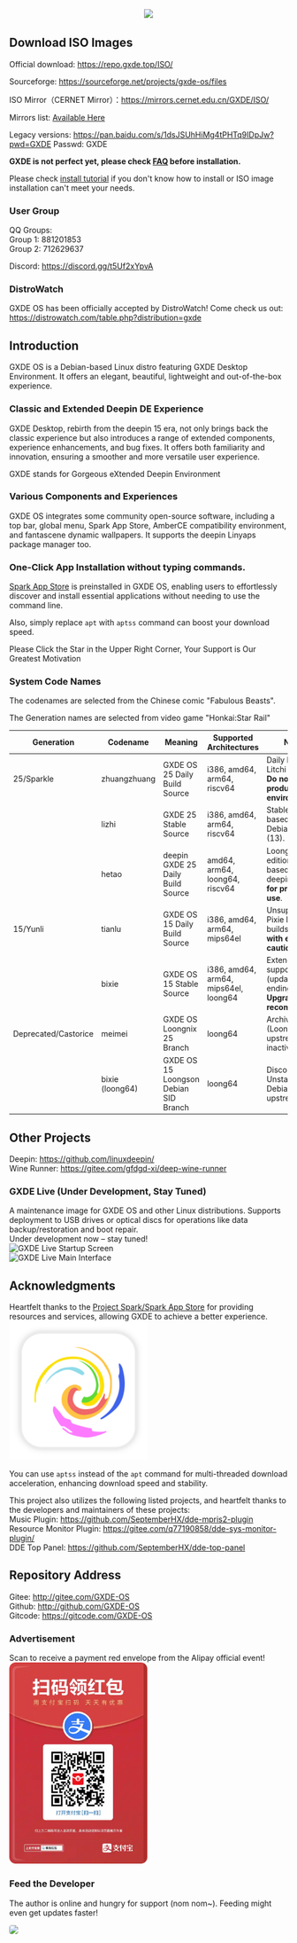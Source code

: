 <center><img src=/new-logo-long.png width=300/></center>




## Download ISO Images

Official download: https://repo.gxde.top/ISO/

Sourceforge: https://sourceforge.net/projects/gxde-os/files

ISO Mirror（CERNET Mirror）：https://mirrors.cernet.edu.cn/GXDE/ISO/

Mirrors list: [Available Here](mirrors.md)

Legacy versions: https://pan.baidu.com/s/1dsJSUhHiMg4tPHTq9IDpJw?pwd=GXDE Passwd: GXDE

**GXDE is not perfect yet, please check [FAQ](faq.md) before installation.**

Please check [install tutorial](install.md) if you don't know how to install or ISO image installation can't meet your needs.

### User Group

QQ Groups:  
Group 1: 881201853  
Group 2: 712629637  

Discord: https://discord.gg/t5Uf2xYpvA

### DistroWatch
GXDE OS has been officially accepted by DistroWatch! Come check us out:  
https://distrowatch.com/table.php?distribution=gxde  

## Introduction

GXDE OS is a Debian-based Linux distro featuring GXDE Desktop Environment. It offers an elegant, beautiful, lightweight and out-of-the-box experience. 

### Classic and Extended Deepin DE Experience 

GXDE Desktop, rebirth from the deepin 15 era, not only brings back the classic experience but also introduces a range of extended components, experience enhancements, and bug fixes. It offers both familiarity and innovation, ensuring a smoother and more versatile user experience.

GXDE stands for Gorgeous eXtended Deepin Environment

### Various Components and Experiences

GXDE OS integrates some community open-source software, including a top bar, global menu, Spark App Store, AmberCE compatibility environment, and fantascene dynamic wallpapers. It supports the deepin Linyaps package manager too. 

### One-Click App Installation without typing commands.

[Spark App Store](https://gitee.com/spark-store-project/) is preinstalled in GXDE OS, enabling users to effortlessly discover and install essential applications without needing to use the command line. 

Also, simply replace `apt` with `aptss` command can boost your download speed. 



Please Click the Star in the Upper Right Corner, Your Support is Our Greatest Motivation

### System Code Names
The codenames are selected from the Chinese comic "Fabulous Beasts".

The Generation names are selected from video game "Honkai:Star Rail"

| Generation | Codename | Meaning | Supported Architectures | Notes |
|---| --- | --- | --- | --- |
| 25/Sparkle | zhuangzhuang | GXDE OS 25 Daily Build Source | i386, amd64, arm64, riscv64 | Daily builds for Litchi version. **Do not use in production environments**. |
| | lizhi | GXDE 25 Stable Source | i386, amd64, arm64, riscv64 | Stable release based on Debian Trixie (13). |
| | hetao | deepin GXDE 25 Daily Build Source | amd64, arm64, loong64, riscv64 | Loongson edition (demo) based on deepin 25. **Not for production use**. |
| 15/Yunli | tianlu | GXDE OS 15 Daily Build Source | i386, amd64, arm64, mips64el | Unsupported Pixie legacy builds. **Use with extreme caution**. |
| | bixie | GXDE OS 15 Stable Source | i386, amd64, arm64, mips64el, loong64 | Extended support (updates ending). **Upgrade recommended**. |
| Deprecated/Castorice | meimei | GXDE OS Loongnix 25 Branch | loong64 | Archived (Loongnix upstream inactive). |
| | bixie (loong64) | GXDE OS 15 Loongson Debian SID Branch | loong64 | Discontinued – Unstable Debian upstream. |


## Other Projects
Deepin: https://github.com/linuxdeepin/  
Wine Runner: https://gitee.com/gfdgd-xi/deep-wine-runner  

### GXDE Live (Under Development, Stay Tuned)
A maintenance image for GXDE OS and other Linux distributions. Supports deployment to USB drives or optical discs for operations like data backup/restoration and boot repair.  
Under development now – stay tuned!  
![GXDE Live Startup Screen](/live/gxde-live0.jpg)  
![GXDE Live Main Interface](/live/gxde-live1.jpg)  

## Acknowledgments
Heartfelt thanks to the [Project Spark/Spark App Store](https://gitee.com/spark-store-project/) for providing resources and services, allowing GXDE to achieve a better experience.  
<img src="/install/spark-store.svg" width="250" />

You can use `aptss` instead of the `apt` command for multi-threaded download acceleration, enhancing download speed and stability.

This project also utilizes the following listed projects, and heartfelt thanks to the developers and maintainers of these projects:  
Music Plugin: https://github.com/SeptemberHX/dde-mpris2-plugin  
Resource Monitor Plugin: https://gitee.com/q77190858/dde-sys-monitor-plugin/  
DDE Top Panel: https://github.com/SeptemberHX/dde-top-panel

## Repository Address
Gitee: http://gitee.com/GXDE-OS  
Github: http://github.com/GXDE-OS  
Gitcode: https://gitcode.com/GXDE-OS

### Advertisement
Scan to receive a payment red envelope from the Alipay official event!
<img src="/install/advertisement0.jpg" width="250" >


### Feed the Developer
The author is online and hungry for support (nom nom~). Feeding might even get updates faster!

<p><img src="/install/gf.jpg" style="border-radius: 4px;" ></p>